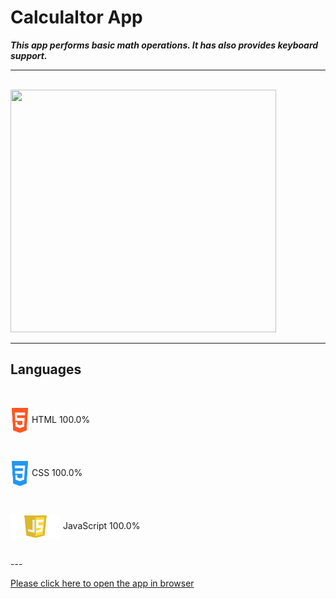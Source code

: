 # Calculaltor App

***This app performs basic math operations. It has also provides keyboard support.***

---

<br>
<img src="./images/1.jpg" width="425" height="388">

---

## **Languages**
<br>

<img align="center" src="./images/html.jpg" width="30" height="40"> HTML 100.0%

<br>

<img align="center" src="./images/css.jpg" width="30" height="40"> CSS 100.0%

<br>

<img align="center" src="./images/js.jpg" width="80" height="40"> JavaScript 100.0%

<br>
---

<br>

[Please click here to open the app in browser](https://xoshbaxt.github.io/main-assignment-4/)

 
